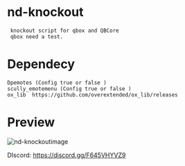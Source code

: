 # nd-knockout
     knockout script for qbox and QBCore
     qbox need a test.


# Dependecy
    Dpemotes (Config true or false )
    scully_emotemenu (Config true or false )
    ox_lib  https://github.com/overextended/ox_lib/releases
   
    
    
 # Preview
    
![nd-knockoutimage](https://i.imgur.com/BCMgi6A.png)




DIscord: https://discord.gg/F645VHYVZ9
